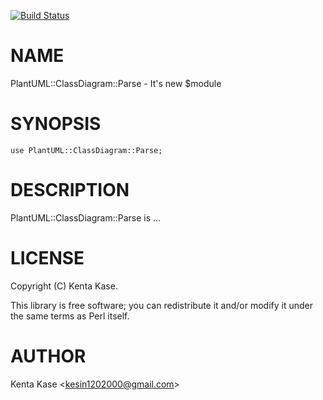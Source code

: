 [![Build Status](https://travis-ci.org/Kesin11/plantuml_class_digram_parse.svg?branch=master)](https://travis-ci.org/Kesin11/plantuml_class_digram_parse)
# NAME

PlantUML::ClassDiagram::Parse - It's new $module

# SYNOPSIS

    use PlantUML::ClassDiagram::Parse;

# DESCRIPTION

PlantUML::ClassDiagram::Parse is ...

# LICENSE

Copyright (C) Kenta Kase.

This library is free software; you can redistribute it and/or modify
it under the same terms as Perl itself.

# AUTHOR

Kenta Kase &lt;kesin1202000@gmail.com>
